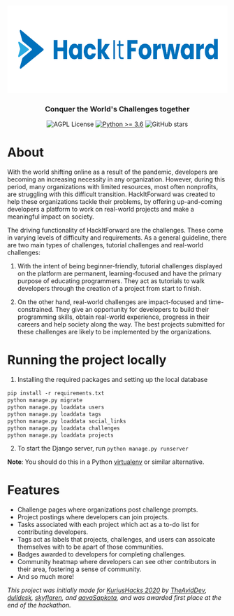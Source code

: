 <p align=center>
    <img alt="Cloak Logo" src="app/static/img/logo-with-name-horizontal.png" height="200px">
    <h3 align=center>Conquer the World's Challenges together</h3>
</p>
<p align=center>
    <img alt="AGPL License" src="https://img.shields.io/github/license/theaviddev/stratus">
    <a target="_blank" href="https://www.python.org/downloads/" title="Python version"><img alt="Python >= 3.6" src="https://img.shields.io/badge/python-%3E=_3.6-green.svg"></a>
    <img alt="GitHub stars" src="https://img.shields.io/github/stars/theaviddev/cloak">
</p>

# About

With the world shifting online as a result of the pandemic, developers are becoming an increasing necessity in any organization. However, during this period, many organizations with limited resources, most often nonprofits, are struggling with this difficult transition. HackItForward was created to help these organizations tackle their problems, by offering up-and-coming developers a platform to work on real-world projects and make a meaningful impact on society.

The driving functionality of HackItForward are the challenges. These come in varying levels of difficulty and requirements. As a general guideline, there are two main types of challenges, tutorial challenges and real-world challenges:

1. With the intent of being beginner-friendly, tutorial challenges displayed on the platform are permanent, learning-focused and have the primary purpose of educating programmers. They act as tutorials to walk developers through the creation of a project from start to finish.

2. On the other hand, real-world challenges are impact-focused and time-constrained. They give an opportunity for developers to build their programming skills, obtain real-world experience, progress in their careers and help society along the way. The best projects submitted for these challenges are likely to be implemented by the organizations.


# Running the project locally

1. Installing the required packages and setting up the local database
```
pip install -r requirements.txt
python manage.py migrate
python manage.py loaddata users
python manage.py loaddata tags
python manage.py loaddata social_links
python manage.py loaddata challenges
python manage.py loaddata projects
```
2. To start the Django server, run `python manage.py runserver`

**Note**: You should do this in a Python [virtualenv](https://virtualenv.pypa.io/en/stable/) or similar alternative.

# Features

 - Challenge pages where organizations post challenge prompts.
 - Project postings where developers can join projects.
 - Tasks associated with each project which act as a to-do list for contributing developers.
 - Tags act as labels that projects, challenges, and users can assoicate themselves with to be apart of those communities.
 - Badges awarded to developers for completing challenges.
 - Community heatmap where developers can see other contributors in their area, fostering a sense of community.
 - And so much more!

 *This project was initially made for [KuriusHacks 2020](https://www.kurius.ca/kuriushacks) by [TheAvidDev](https://github.com/TheAvidDev/), [dulldesk](https://github.com/dulldesk/), [skyflaren](https://github.com/skyflaren/), and [aavaSapkota](https://github.com/aavaSapkota), and was awarded first place at the end of the hackathon.*
